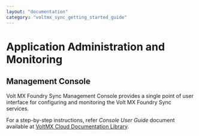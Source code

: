 ```yaml
---
layout: "documentation"
category: "voltmx_sync_getting_started_guide"
---
```

                     


Application Administration and Monitoring
=========================================

Management Console
------------------

Volt MX  Foundry Sync Management Console provides a single point of user interface for configuring and monitoring the Volt MX Foundry Sync services.

For a step-by-step instructions, refer _Console User Guide_ document available at [VoltMX Cloud Documentation Library](https://docs.voltmx.com/8_x/voltmxlibrary/sync/voltmx_sync_console_user_guide/Default.html).

